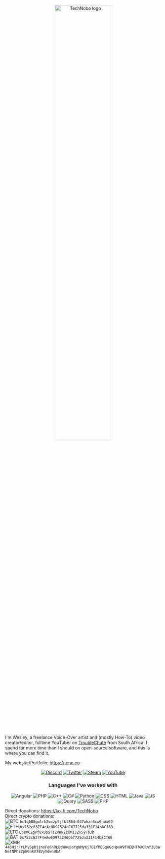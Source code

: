 <p align="center">
  <a href="https://tcno.co"><img src="https://i.imgur.com/ppB9LNC.png" alt="TechNobo logo" width="60%"></a>
</p>
  
I'm Wesley, a freelance Voice-Over artist and (mostly How-To) video creator/editor, fulltime YouTuber on [TroubleChute](https://www.youtube.com/TroubleChute) from South Africa.
I spend far more time than I should on open-source software, and this is where you can find it.

My website/Portfolio: https://tcno.co
<p align="center">
 <a href="https://s.tcno.co/AccSwitcherDiscord"><img src="https://img.shields.io/badge/GitHub-100000?style=for-the-badge&logo=github&logoColor=white" alt="Discord"></a>
  <a href="https://twitter.com/TcNobo"><img src="https://img.shields.io/badge/Twitter-1DA1F2?style=for-the-badge&logo=twitter&logoColor=white" alt="Twitter"></a>
  <a href="https://steamcommunity.com/profiles/76561198064588130"><img src="https://img.shields.io/badge/Steam-000000?style=for-the-badge&logo=steam&logoColor=white" alt="Steam"></a>
  <a href="https://youtube.com/TroubleChute"><img src="https://img.shields.io/badge/YouTube-FF0000?style=for-the-badge&logo=youtube&logoColor=white" alt="YouTube"></a>
</p>

<h3 align="center">Languages I've worked with</h3>
<p align="center">
  <img src="https://img.shields.io/badge/Angular-DD0031?style=for-the-badge&logo=angular&logoColor=white" alt="Angular">
  <img src="https://img.shields.io/badge/AutoHotkey-4FBB4F?style=for-the-badge&logo=autohotkey&logoColor=white" alt="PHP">
  <img src="https://img.shields.io/badge/C%2B%2B-00599C?style=for-the-badge&logo=c%2B%2B&logoColor=white" alt="C++">
  <img src="https://img.shields.io/badge/C%23-239120?style=for-the-badge&logo=c-sharp&logoColor=white" alt="C#">
  <img src="https://img.shields.io/badge/Python-3776AB?style=for-the-badge&logo=python&logoColor=white" alt="Python">
  <img src="https://img.shields.io/badge/CSS-239120?&style=for-the-badge&logo=css3&logoColor=white" alt="CSS">
  <img src="https://img.shields.io/badge/HTML5-E34F26?style=for-the-badge&logo=html5&logoColor=white" alt="HTML">
  <img src="https://img.shields.io/badge/Java-ED8B00?style=for-the-badge&logo=java&logoColor=white" alt="Java">
  <img src="https://img.shields.io/badge/JavaScript-323330?style=for-the-badge&logo=javascript&logoColor=F7DF1E" alt="JS">
  <img src="https://img.shields.io/badge/jQuery-0769AD?style=for-the-badge&logo=jquery&logoColor=white" alt="jQuery">
  <img src="https://img.shields.io/badge/Sass-CC6699?style=for-the-badge&logo=sass&logoColor=white" alt="SASS">
  <img src="https://img.shields.io/badge/PHP-777BB4?style=for-the-badge&logo=php&logoColor=white" alt="PHP">
</p>

Direct donations: https://ko-fi.com/TechNobo<br>
Direct crypto donations:<br>
<img src="https://img.shields.io/badge/BTC-9C6205?logoWidth=17&style=for-the-badge&logo=bitcoin" alt="BTC"> `bc1q588qmlrh2wczp9jfkf864r047whzn5cw0nux69`<br>
<img src="https://img.shields.io/badge/ETH-454A75?logoWidth=16&style=for-the-badge&logo=ethereum&logoColor=75A6C6" alt="ETH"> `0x752c637F4eAe0D97524dC67725da331F14b8Cf6B`<br>
<img src="https://img.shields.io/badge/LTC-00577F?logoWidth=18&style=for-the-badge&logo=litecoin&logoColor=d3d3d3" alt="LTC"> `LbzVCZgvfuxUpSTzZVHNZzKMzJZv5yFbJb`<br>
<img src="https://img.shields.io/badge/BAT-6F1B1B?logoWidth=16&style=for-the-badge&logo=data%3Aimage%2Fpng%3Bbase64%2CiVBORw0KGgoAAAANSUhEUgAAAA4AAAAMCAMAAABlXnzoAAAA%2BVBMVEUAAAD%2FRySeH2P%2FRySeH2P%2FRySeH2P%2FRySeH2P%2FRySeH2OeH2OeH2P%2FRyT%2FRyT%2FRyT%2FRyTjOzaeH2OeH2PDLkueH2OeH2P%2FRyT%2FRyT%2FRyT%2FRySeH2OeH2OFJXeeH2PDPE%2ByJ1b%2FRyTxQS3%2FRyT%2FRySaIGbxRS6eH2OeH2P%2FRySeH2P%2FRyR%2BJ32vJlj%2FRyRmLZFmLpFnLZFoLpBrLI1tLIt0L4d9MYCSJG6dH2OeH2OfIWSnOGOpeLCsP3mvJlixMmO5n8y6YJC8d5rLiKzcrsbeRD%2Fx3ujzQiz0RzH%2BkHz%2FRyT%2FSCX%2FTCn%2FYEL%2Fg2v%2Fxrv%2F7uv%2F9fP%2F%2F%2F8GGX82AAAAL3RSTlMAAQINDxETFBYaGyw6PEJGSk9VX2R%2FjpChoquvusHHytLU3eru8fP1%2B%2Fv8%2Ff7%2B%2Fn12d10AAAB9SURBVAgdBcHLUsIwAADAzUNAEtpUZzx55er%2Ff5YHZVpsUncTsNT1gAhel3oBEbT7rYKEMLe3PNYnInK5hrC0EyLK%2FBlyKDckzh%2F39NL7ed12SXj%2Fiimd%2Bt%2BxP2S1hhiZOo%2FfnMrl2Qf2MbUtl6l994EQt%2BuUl%2FYDHCPN6z9bfiJVsw1CUwAAAABJRU5ErkJggg%3D%3D" alt="BAT"> `0x752c637F4eAe0D97524dC67725da331F14b8Cf6B`<br>
<img src="https://img.shields.io/badge/XMR-A13900?style=for-the-badge&logo=monero" alt="XMR"> `445HjrFrLhv5pRjjnoFo6nRLEdWnupoYgNMyKj7G1fMEGqoGcHpvW9fHEQHThXGRnY3U3aNetNPhZ2pW6nkX78VyVdwnUbA`
